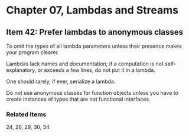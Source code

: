 # Chapter 07, Lambdas and Streams
## Item 42: Prefer lambdas to anonymous classes

To omit the types of all lambda parameters unless their presence makes your program clearer.

Lambdas lack names and documentation; if a computation is not self-explanatory, or exceeds a few lines, do not put it in a lambda.

One should rarely, if ever, serialize a lambda.

Do not use anonymous classes for function objects unless you have to create instances of types that are not functional interfaces.


### Related Items
24, 26, 29, 30, 34